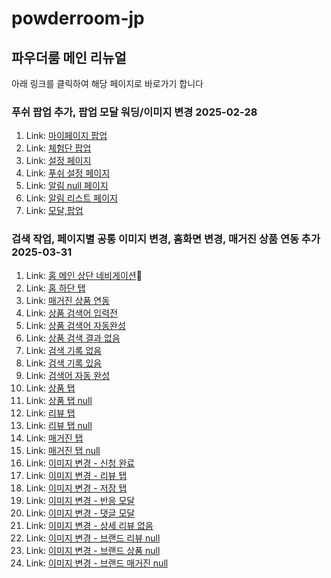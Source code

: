 # powderroom-jp

## 파우더룸 메인 리뉴얼

아래 링크를 클릭하여 해당 페이지로 바로가기 합니다

### 푸쉬 팝업 추가, 팝업 모달 워딩/이미지 변경 2025-02-28

1. Link: [마이페이지 팝업](/PRD/mypage-push-popup01.html)
2. Link: [체험단 팝업](/PRD/event-list-popup01.html)
3. Link: [설정 페이지](/PRD/setting-page.html)
4. Link: [푸쉬 설정 페이지](/PRD/push-setting-page.html)
5. Link: [알림 null 페이지](/PRD/alarm-null.html)
6. Link: [알림 리스트 페이지](/PRD/alarm-list-new.html)
7. Link: [모달,팝업](/PRD/product-detail-modal.html)

### 검색 작업, 페이지별 공통 이미지 변경, 홈화면 변경, 매거진 상품 연동 추가 2025-03-31
1. Link: [홈 메인 상단 네비게이션](/PRD/main/main-header-tab01.html)
2. Link: [홈 하단 탭](/PRD/main/footer-tab.html)
3. Link: [매거진 상품 연동](/PRD/magazine/magazine-detail01.html)
4. Link: [상품 검색어 입력전](/PRD/product-search/product-search.html)
5. Link: [상품 검색어 자동완성](/PRD/product-search/product-auto-complete.html)
6. Link: [상품 검색 결과 없음](/PRD/product-search/product-search-null.html)
7. Link: [검색 기록 없음](/PRD/search/search-history-null.html)
8. Link: [검색 기록 있음](/PRD/search/search-history.html)
9. Link: [검색어 자동 완성](/PRD/search/auto-complete.html)
10. Link: [상품 탭](/PRD/search/product-search-tab.html)
11. Link: [상품 탭 null](/PRD/search/product-search-tab-null.html)
12. Link: [리뷰 탭](/PRD/search/review-search-tab.html)
13. Link: [리뷰 탭 null](/PRD/search/review-search-tab-null.html)
14. Link: [매거진 탭](/PRD/search/magazine-search-tab01.html)
15. Link: [매거진 탭 null](/PRD/search/magazine-search-tab-null.html)
16. Link: [이미지 변경 - 신청 완료](/PRD/new/apply-complete.html)
17. Link: [이미지 변경 - 리뷰 탭](/PRD/new/my-review-null.html)
18. Link: [이미지 변경 - 저장 탭](/PRD/new/my-bookmark-null.html)
19. Link: [이미지 변경 - 반응 모달](/PRD/new/modal01.html)
20. Link: [이미지 변경 - 댓글 모달](/PRD/new/modal-comment.html)
21. Link: [이미지 변경 - 상세 리뷰 없음](/PRD/new/review-null.html)
22. Link: [이미지 변경 - 브랜드 리뷰 null](/PRD/new/brand-review-null.html)
23. Link: [이미지 변경 - 브랜드 상품 null](/PRD/new/brand-product-null.html)
24. Link: [이미지 변경 - 브랜드 매거진 null](/PRD/new/brand-magazine-null.html)
    
